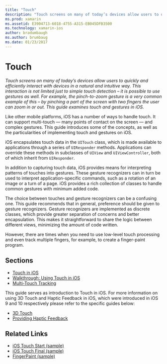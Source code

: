 ```yaml
---
title: "Touch"
description: "Touch screens on many of today’s devices allow users to quickly and efficiently interact with devices in a natural and intuitive way. This interaction is not limited just to simple touch detection – it is possible to use gestures as well. For example, the pinch-to-zoom gesture is a very common example of this – by pinching a part of the screen with two fingers the user can zoom in or out. This guide examines touch and gestures in iOS."
ms.prod: xamarin
ms.assetid: E3904713-6018-4755-A315-EB045DFB3500
ms.technology: xamarin-ios
author: bradumbaugh
ms.author: brumbaug
ms.date: 01/23/2017
---
```


# Touch

_Touch screens on many of today’s devices allow users to quickly and efficiently interact with devices in a natural and intuitive way. This interaction is not limited just to simple touch detection – it is possible to use gestures as well. For example, the pinch-to-zoom gesture is a very common example of this – by pinching a part of the screen with two fingers the user can zoom in or out. This guide examines touch and gestures in iOS._


Like other mobile platforms, iOS has a number of ways to handle touch. It can support multi-touch — many points of contact on the screen — and complex gestures. This guide introduces some of the concepts, as well as the particularities of implementing touch and gestures on iOS.

iOS encapsulates touch data in the `UITouch` class, which is made available to applications through a series of `UIResponder` methods. Applications can override these methods in subclasses of `UIView` and `UIViewController`, both of which inherit from `UIResponder`.

In addition to capturing touch data, iOS provides means for interpreting patterns of touches into gestures. These gesture recognizers can in turn be used to interpret application-specific commands, such as a rotation of an image or a turn of a page. iOS provides a rich collection of classes to handle common gestures with minimum added code.

The choice between touches and gesture recognizers can be a confusing one. This guide recommends that in general, preference should be given to gesture recognizers. Gesture recognizers are implemented as discrete classes, which provide greater separation of concerns and better encapsulation. This makes it straightforward to share the logic between different views, minimizing the amount of code written.

However, there are times when you need to use low-level touch processing and even track multiple fingers, for example, to create a finger-paint program.

## Sections

-  [Touch in iOS](touch-in-ios.md)
-  [Walkthrough: Using Touch in iOS](ios-touch-walkthrough.md)
-  [Multi-Touch Tracking](touch-tracking.md)

This guide serves as introduction to Touch in iOS. For more information on using 3D Touch and Haptic Feedback in iOS, which were introduced in iOS 9 and 10 respectively please refer to the specific guides below:

* [3D Touch](~/ios/platform/3d-touch.md)
* [Providing Haptic Feedback](~/ios/user-interface/ios-ui/haptic-feedback.md)



## Related Links

- [iOS Touch Start (sample)](https://developer.xamarin.com/samples/monotouch/ApplicationFundamentals/Touch_start)
- [iOS Touch Final (sample)](https://developer.xamarin.com/samples/monotouch/ApplicationFundamentals/Touch_final)
- [FingerPaint (sample)](https://developer.xamarin.com/samples/monotouch/ApplicationFundamentals/FingerPaint)
